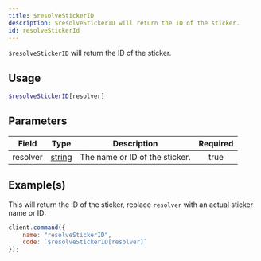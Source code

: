 ```yaml
---
title: $resolveStickerID
description: $resolveStickerID will return the ID of the sticker.
id: resolveStickerId
---
```


`$resolveStickerID` will return the ID of the sticker.

## Usage

```php
$resolveStickerID[resolver]
```

## Parameters

| Field    | Type                                                                                              | Description                    | Required |
| -------- | ------------------------------------------------------------------------------------------------- | ------------------------------ | :------: |
| resolver | [string](https://developer.mozilla.org/en-US/docs/Web/JavaScript/Reference/Global_Objects/String) | The name or ID of the sticker. |   true   |

## Example(s)

This will return the ID of the sticker, replace `resolver` with an actual sticker name or ID:

```js
client.command({
    name: "resolveStickerID",
    code: `$resolveStickerID[resolver]`
});
```
